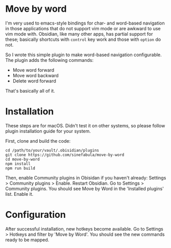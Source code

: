 # Move by word

I'm very used to emacs-style bindings for char- and word-based navigation in those applications that do not support vim mode or are awkward to use vim mode with. Obsidian, like many other apps, has partial support for these; basically shortcuts with `control` key work and those with `option` do not.

So I wrote this simple plugin to make word-based navigation configurable. The plugin adds the following commands:

- Move word forward
- Move word backward
- Delete word forward

That's basically all of it.

# Installation

These steps are for macOS. Didn't test it on other systems, so please follow plugin installation guide for your system.

First, clone and build the code:

```shell
cd /path/to/your/vault/.obisidian/plugins
git clone https://github.com/sinefabula/move-by-word
cd move-by-word
npm install
npm run build
```

Then, enable Community plugins in Obisidan if you haven't already: Settings > Community plugins > Enable. Restart Obsidian. Go to Settings > Community plugins. You should see Move by Word in the 'Installed plugins' list. Enable it.

# Configuration

After successful installation, new hotkeys become available. Go to Settings > Hotkeys and filter by 'Move by Word'. You should see the new commands ready to be mapped.

